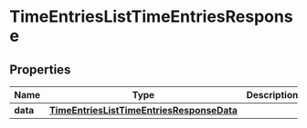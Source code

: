 

# TimeEntriesListTimeEntriesResponse


## Properties

| Name | Type | Description | Notes |
|------------ | ------------- | ------------- | -------------|
|**data** | [**TimeEntriesListTimeEntriesResponseData**](TimeEntriesListTimeEntriesResponseData.md) |  |  [optional] |



